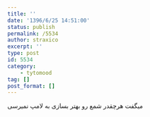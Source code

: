 ```yaml
---
title: ''
date: '1396/6/25 14:51:00'
status: publish
permalink: /5534
author: straxico
excerpt: ''
type: post
id: 5534
category:
    - tytomood
tag: []
post_format: []
---
```

میگفت هرچقدر شمع رو بهتر بسازی به لامپ نمیرسی